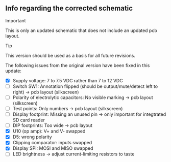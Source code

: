 ## Info regarding the corrected schematic

> [!IMPORTANT]
> This is only an updated schematic that does not include an updated pcb layout.

> [!TIP]
> This version should be used as a basis for all future revisions.

The following issues from the original version have been fixed in this update:
- [x] Supply voltage: 7 to 7.5 VDC rather than 7 to 12 VDC
- [ ] Switch SW1: Annotation flipped (should be output/mute/detect left to right) -> pcb layout (silkscreen)
- [ ] Polarity of electrolytic capacitors: No visible marking -> pcb layout (silkscreen)
- [ ] Test points: Only numbers -> pcb layout (silkscreen)
- [ ] Display footprint: Missing an unused pin -> only important for integtrated SD card reader
- [ ] DIP footprints: Too wide -> pcb layout
- [x] U10 (op amp): V+ and V- swapped
- [x] D5: wrong polarity
- [x] Clipping comparator: inputs swapped
- [x] Display SPI: MOSI and MISO swapped
- [ ] LED brightness -> adjust current-limiting resistors to taste
